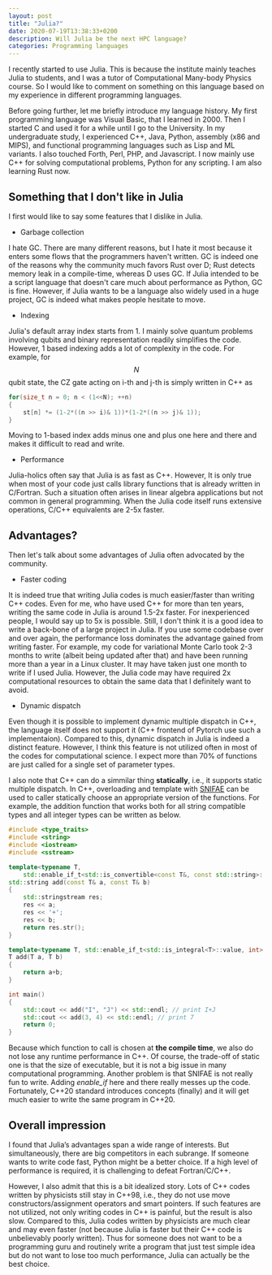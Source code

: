 ```yaml
---
layout: post
title: "Julia?"
date: 2020-07-19T13:38:33+0200 
description: Will Julia be the next HPC language?
categories: Programming languages
---
```


I recently started to use Julia. This is because the institute mainly teaches Julia to students, and I was a tutor of Computational Many-body Physics course. So I would like to comment on something on this language based on my experience in different programming languages.

Before going further, let me briefly introduce my language history. My first programming language was Visual Basic, that I learned in 2000. Then I started C and used it for a while until I go to the University. In my undergraduate study, I experienced C++, Java, Python, assembly (x86 and MIPS), and functional programming languages such as Lisp and ML variants. I also touched Forth, Perl, PHP, and Javascript. I now mainly use C++ for solving computational problems, Python for any scripting. I am also learning Rust now.


## Something that I don't like in Julia
I first would like to say some features that I dislike in Julia.


- Garbage collection

I hate GC. There are many different reasons, but I hate it most because it enters some flows that the programmers haven't written. GC is indeed one of the reasons why the community much favors Rust over D; Rust detects memory leak in a compile-time, whereas D uses GC. If Julia intended to be a script language that doesn't care much about performance as Python, GC is fine. However, if Julia wants to be a language also widely used in a huge project, GC is indeed what makes people hesitate to move.


- Indexing

Julia's default array index starts from 1. I mainly solve quantum problems involving qubits and binary representation readily simplifies the code. However, 1 based indexing adds a lot of complexity in the code. For example, for $$N$$ qubit state, the CZ gate acting on i-th and j-th is simply written in C++ as 
```c++
for(size_t n = 0; n < (1<<N); ++n)
{
	st[n] *= (1-2*((n >> i)& 1))*(1-2*((n >> j)& 1));
}
```
Moving to 1-based index adds minus one and plus one here and there and makes it difficult to read and write. 


- Performance 

Julia-holics often say that Julia is as fast as C++. However, It is only true when most of your code just calls library functions that is already written in C/Fortran. Such a situation often arises in linear algebra applications but not common in general programming.
When the Julia code itself runs extensive operations, C/C++ equivalents are 2-5x faster. 


## Advantages?
Then let's talk about some advantages of Julia often advocated by the community.

- Faster coding

It is indeed true that writing Julia codes is much easier/faster than writing C++ codes. Even for me, who have used C++ for more than ten years, writing the same code in Julia is around 1.5-2x faster. For inexperienced people, I would say up to 5x is possible. Still, I don't think it is a good idea to write a back-bone of a large project in Julia. If you use some codebase over and over again, the performance loss dominates the advantage gained from writing faster. For example, my code for variational Monte Carlo took 2-3 months to write (albeit being updated after that) and have been running more than a year in a Linux cluster. It may have taken just one month to write if I used Julia. However, the Julia code may have required 2x computational resources to obtain the same data that I definitely want to avoid.


- Dynamic dispatch

Even though it is possible to implement dynamic multiple dispatch in C++, the language itself does not support it (C++ frontend of Pytorch use such a implementaion). 
Compared to this, dynamic dispatch in Julia is indeed a distinct feature. 
However, I think this feature is not utilized often in most of the codes for computational science. 
I expect more than 70% of functions are just called for a single set of parameter types. 

I also note that C++ can do a simmilar thing **statically**, i.e., it supports static multiple dispatch.
In C++, overloading and template with [SNIFAE](https://en.cppreference.com/w/cpp/language/sfinae) can be used to caller statically choose an appropriate version of the functions. For example, the addition function that works both for all string compatible types and all integer types can be written as below.

```c++
#include <type_traits>
#include <string>
#include <iostream>
#include <sstream>

template<typename T, 
	std::enable_if_t<std::is_convertible<const T&, const std::string>::value, int> = 0>
std::string add(const T& a, const T& b)
{
	std::stringstream res;
	res << a;
	res << '+';
	res << b;
	return res.str();
}

template<typename T, std::enable_if_t<std::is_integral<T>::value, int> = 0>
T add(T a, T b)
{
	return a+b;
}

int main()
{
	std::cout << add("I", "J") << std::endl; // print I+J
	std::cout << add(3, 4) << std::endl; // print 7
	return 0;
}
```
Because which function to call is chosen at **the compile time**, we also do not lose any runtime performance in C++.
Of course, the trade-off of static one is that the size of executable, but it is not a big issue in many computational programming.
Another problem is that SNIFAE is not really fun to write. Adding *enable_if* here and there really messes up the code.
Fortunately, C++20 standard introduces concepts (finally) and it will get much easier to write the same program in C++20.


## Overall impression
I found that Julia’s advantages span a wide range of interests. But simultaneously, there are big competitors in each subrange. If someone wants to write code fast, Python might be a better choice. If a high level of performance is required, it is challenging to defeat Fortran/C/C++.

However, I also admit that this is a bit idealized story. 
Lots of C++ codes written by physicists still stay in C++98, i.e., they do not use move constructors/assignment operators and smart pointers. 
If such features are not utilized, not only writing codes in C++ is painful, but the result is also slow.
Compared to this, Julia codes written by physicists are much clear and may even faster (not because Julia is faster but their C++ code is unbelievably poorly written).
Thus for someone does not want to be a programming guru and routinely write a program that just test simple idea but do not want to lose too much performance, Julia can actually be the best choice.


